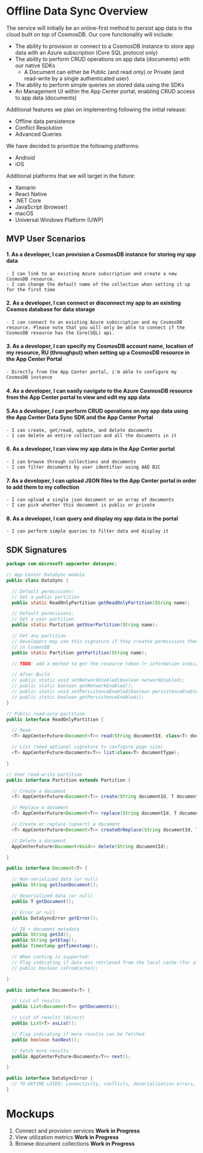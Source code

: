 # Offline Data Sync Overview

The service will initially be an online-first method to persist app data in the cloud built on top of CosmosDB. Our core functionality will include:

- The ability to provision or connect to a CosmosDB instance to store app data with an Azure subscription (Core SQL protocol only)
- The ability to perform CRUD operations on app data (documents) with our native SDKs
    - A Document can either be Public (and read only) or Private (and read-write by a single authenticated user)
- The ability to perform simple queries on stored data using the SDKs
- An Management UI within the App Center portal, enabling CRUD access to app data (documents)

Additional features we plan on implementing following the initial release:

- Offline data persistence
- Conflict Resolution
- Advanced Queries

We have decided to prioritize the following platforms:

- Android
- iOS

Additional platforms that we will target in the future:

- Xamarin
- React Native
- .NET Core
- JavaScript (browser)
- macOS
- Universal Windows Platform (UWP)

## MVP User Scenarios

#### 1. As a developer, I can provision a CosmosDB instance for storing my app data

    - I can link to an existing Azure subscription and create a new CosmosDB resource.
    - I can change the default name of the collection when setting it up for the first time

#### 2. As a developer, I can connect or disconnect my app to an existing Cosmos database for data storage

    - I can connect to an existing Azure subscription and my CosmosDB resource. Please note that you will only be able to connect if the CosmosDB resource has the Core(SQL) api.

#### 3. As a developer, I can specify my CosmosDB account name, location of my resource, RU (throughput) when setting up a CosmosDB resource in the App Center Portal

    - Directly from the App Center portal, i'm able to configure my CosmosDB instance

#### 4. As a developer, I can easily navigate to the Azure CosmosDB resource from the App Center portal to view and edit my app data

#### 5.As a developer, I can perform CRUD operations on my app data using the App Center Data Sync SDK and the App Center Portal

    - I can create, get/read, update, and delete documents
    - I can delete an entire collection and all the documents in it

#### 6. As a developer, I can view my app data in the App Center portal

    - I can browse through collections and documents
    - I can filter documents by user identifier using AAD B2C

#### 7. As a developer, I can upload JSON files to the App Center portal in order to add them to my collection

    - I can upload a single json document or an array of documents
    - I can pick whether this document is public or private

#### 8. As a developer, I can query and display my app data in the portal

    - I can perform simple queries to filter data and display it

## SDK Signatures

```java
package com.microsoft.appcenter.datasync;

// App Center DataSync module
public class DataSync {

  // Default permissions:
  // Get a public partition
  public static ReadOnlyPartition getReadOnlyPartition(String name);

  // Default permissions:
  // Get a user partition
  public static Partition getUserPartition(String name);

  // Get any partition
  // Developers may use this signature if they created permissions themselves
  // in CosmosDB
  public static Partition getPartition(String name);

  // TODO: add a method to get the resource token (+ information indicating if it is for a signed in user or anonymous user)

  // After Build
  // public static void setNetworkEnabled(boolean networkEnabled);
  // public static boolean getNetworkEnabled();
  // public static void setPersistenceEnabled(boolean persistenceEnabled);
  // public static boolean getPersistenceEnabled();
}

// Public read-only partition
public interface ReadOnlyPartition {

  // Read
  <T> AppCenterFuture<Document<T>> read(String documentId, class<T> documentType);

  // List (need optional signature to configure page size)
  <T> AppCenterFuture<Documents<T>> list(class<T> documentType);

}

// User read-write partition
public interface Partition extends Partition {

  // Create a document
  <T> AppCenterFuture<Document<T>> create(String documentId, T document);

  // Replace a document
  <T> AppCenterFuture<Document<T>> replace(String documentId, T document);

  // Create or replace (upsert) a document
  <T> AppCenterFuture<Document<T>> createOrReplace(String documentId, T document);

  // Delete a document
  AppCenterFuture<Document<Void>> delete(String documentId);

}

public interface Document<T> {

  // Non-serialized data (or null)
  public String getJsonDocument();

  // Deserialized data (or null)
  public T getDocument();

  // Error or null
  public DataSyncError getError();

  // ID + document metadata
  public String getId();
  public String getEtag();
  public Timestamp getTimestamp();

  // When caching is supported:
  // Flag indicating if data was retrieved from the local cache (for offline mode)
  // public boolean isFromCache();

}

public interface Documents<T> {

  // List of results
  public List<Document<T>> getDocuments();

  // List of results (direct)
  public List<T> asList();

  // Flag indicating if more results can be fetched
  public boolean hasNext();

  // Fetch more results
  public AppCenterFuture<Documents<T>> next();

}

public interface DataSyncError {
  // TO DEFINE LATER: connectivity, conflicts, deserialization errors, unauthorized access
}
```

# Mockups

1. Connect and provision services **Work in Progress**
2. View utilization metrics **Work in Progress**
3. Browse document collections **Work in Progress**
